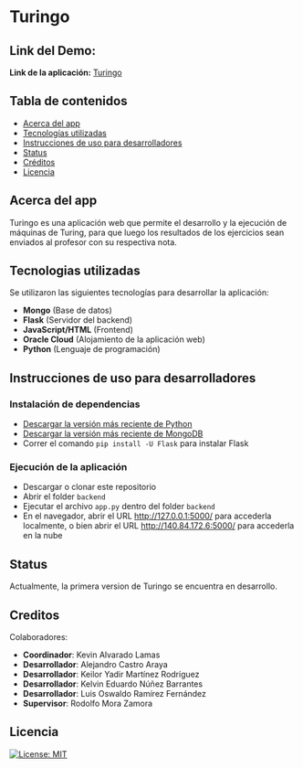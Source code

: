 # Turingo

## Link del Demo:
**Link de la aplicación:** [Turingo](http://140.84.172.6:5000/)

## Tabla de contenidos

- [Acerca del app](#acerca-del-app)
- [Tecnologías utilizadas](#tecnologias-utilizadas)
- [Instrucciones de uso para desarrolladores](#instrucciones-de-uso-para-desarrolladores)
- [Status](#status)
- [Créditos](#creditos)
- [Licencia](#licencia)

## Acerca del app
Turingo es una aplicación web que permite el desarrollo y la ejecución de máquinas de Turing, para que luego los resultados de los ejercicios sean enviados al profesor con su respectiva nota.


## Tecnologias utilizadas
Se utilizaron las siguientes tecnologías para desarrollar la aplicación:
- **Mongo** (Base de datos)
- **Flask** (Servidor del backend)
- **JavaScript/HTML** (Frontend)
- **Oracle Cloud** (Alojamiento de la aplicación web)
- **Python** (Lenguaje de programación)

## Instrucciones de uso para desarrolladores

### Instalación de dependencias
- [Descargar la versión más reciente de Python](https://www.python.org/downloads/)
- [Descargar la versión más reciente de MongoDB](https://www.mongodb.com/try/download/community)
- Correr el comando `pip install -U Flask` para instalar Flask

### Ejecución de la aplicación
- Descargar o clonar este repositorio
- Abrir el folder `backend`
- Ejecutar el archivo `app.py` dentro del folder `backend`
- En el navegador, abrir el URL http://127.0.0.1:5000/ para accederla localmente, o bien abrir el URL http://140.84.172.6:5000/ para accederla en la nube

## Status
Actualmente, la primera version de Turingo se encuentra en desarrollo.

## Creditos
Colaboradores:
- **Coordinador**: Kevin Alvarado Lamas
- **Desarrollador**: Alejandro Castro Araya
- **Desarrollador**: Keilor Yadir Martínez Rodríguez
- **Desarrollador**: Kelvin Eduardo Núñez Barrantes
- **Desarrollador**: Luis Oswaldo Ramírez Fernández
- **Supervisor**: Rodolfo Mora Zamora


## Licencia

[![License: MIT](https://img.shields.io/badge/License-MIT-yellow.svg)](https://opensource.org/licenses/MIT)
